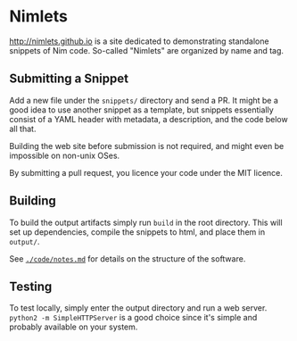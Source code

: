 Nimlets
===
<http://nimlets.github.io> is a site dedicated to demonstrating standalone
snippets of Nim code. So-called "Nimlets" are organized by name and tag.


Submitting a Snippet
---
Add a new file under the `snippets/` directory and send a PR. It might be a
good idea to use another snippet as a template, but snippets essentially
consist of a YAML header with metadata, a description, and the code below all
that.

Building the web site before submission is not required, and might even be
impossible on non-unix OSes.

By submitting a pull request, you licence your code under the MIT licence.


Building
---
To build the output artifacts simply run `build` in the root directory. This
will set up dependencies, compile the snippets to html, and place them in
`output/`.

See [`./code/notes.md`][notes] for details on the structure of the software.

  [notes]: https://github.com/nimlets/nimlets.github.io/blob/master/code/notes.md


Testing
---
To test locally, simply enter the output directory and run a web server.
`python2 -m SimpleHTTPServer` is a good choice since it's simple and probably
available on your system.

